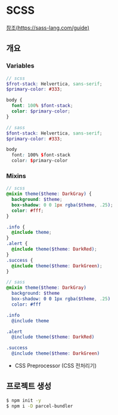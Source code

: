 # SCSS
[참조(https://sass-lang.com/guide)](https://sass-lang.com/guide)

## 개요
### Variables
```scss
// scss
$frot-stack: Helvertica, sans-serif;
$primary-color: #333;

body {
  font: 100% $font-stack;
  color: $primary-color;
}

// sass
$font-stack: Helvertica, sans-serif;
$primary-color: #333;

body
  font: 100% $font-stack
  color: $primary-color
```
### Mixins
```scss
// scss
@mixin theme($theme: DarkGray) {
  background: $theme;
  box-shadow: 0 0 1px rgba($theme, .25);
  color: #fff;
}

.info {
  @include theme;
}
.alert {
  @include theme($theme: DarkRed);
}
.success {
  @include theme($theme: DarkGreen);
}

// sass
@mixin theme($theme: DarkGray)
  background: $theme
  box-shadow: 0 0 1px rgba($theme, .25)
  color: #fff

.info
  @include theme

.alert
  @include theme($theme: DarkRed)

.success
  @include theme($theme: DarkGreen)
```
- CSS Preprocessor (CSS 전처리기)

## 프로젝트 생성
```bash
$ npm init -y
$ npm i -D parcel-bundler
```